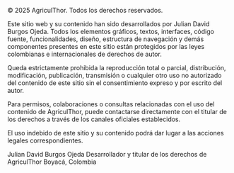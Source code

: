 © 2025 AgriculThor. Todos los derechos reservados.

Este sitio web y su contenido han sido desarrollados por Julian David Burgos Ojeda. Todos los elementos gráficos, textos, interfaces, código fuente, funcionalidades, diseño, estructura de navegación y demás componentes presentes en este sitio están protegidos por las leyes colombianas e internacionales de derechos de autor.

Queda estrictamente prohibida la reproducción total o parcial, distribución, modificación, publicación, transmisión o cualquier otro uso no autorizado del contenido de este sitio sin el consentimiento expreso y por escrito del autor.

Para permisos, colaboraciones o consultas relacionadas con el uso del contenido de AgriculThor, puede contactarse directamente con el titular de los derechos a través de los canales oficiales establecidos.

El uso indebido de este sitio y su contenido podrá dar lugar a las acciones legales correspondientes.

Julian David Burgos Ojeda
Desarrollador y titular de los derechos de AgriculThor
Boyacá, Colombia
